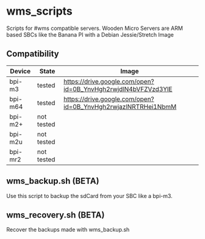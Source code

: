 # wms_scripts
Scripts for #wms compatible servers. 
Wooden Micro Servers are ARM based SBCs like the Banana PI with a Debian Jessie/Stretch Image

## Compatibility 

| Device | State | Image |
| --- | --- | --- |
| bpi-m3 | tested | https://drive.google.com/open?id=0B_YnvHgh2rwjdlN4bVFZVzd3YlE |
| bpi-m64 | tested  | https://drive.google.com/open?id=0B_YnvHgh2rwjazlNRTRHei1NbmM |
| bpi-m2+ | not tested  |
| bpi-m2u | not tested  |
| bpi-mr2 | not tested  |

## wms_backup.sh (BETA)
Use this script to backup the sdCard from your SBC like a bpi-m3.

## wms_recovery.sh (BETA)
Recover the backups made with wms_backup.sh
